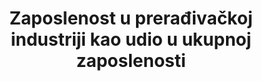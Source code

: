 ---
title: Zaposlenost u prerađivačkoj industriji kao udio u ukupnoj zaposlenosti
permalink: /9-2-2/
sdg_goal: 9
layout: indicator
indicator: 9.2.2
indicator_variable: null
graph: null
graph_type_description: Line  graph
graph_status_notes: Graphed
variable_description: null
variable_notes: null
un_designated_tier: '1'
un_custodial_agency: UNIDO
target_id: '9.2'
has_metadata: true
rationale_interpretation: 'Prema ILO: Sektor industrije, koji se u velikoj mjeri sastoji od prerađivačke industrije, od najveće je značajnosti za gospodarstvo s obzirom na najveći doprinos nacionalnoj proizvodnji i zapošljavanju. Utječe i na druge aspekte života, kao što su zdravlje i okoliš. Sektor industrije je i glavni izvor stvaranja radnih mjesta (izravno i neizravno), stoga proučavanjem trendova i obrazaca udjela i rasta zaposlenosti u industriji može otkriti vrijedne informacije o konfiguraciji tržišta rada i situaciji u smislu socijalne kohezije. @@ Prema UNIDO: Ovaj pokazatelj predstavlja doprinos proizvodnje u stvaranju novih radnih mjesta. To je univerzalno važan pokazatelj. Za industrijalizirane zemlje to predstavlja kontinuirani rast, a za zemlje u razvoju pokazuje sposobnost proizvodnje da apsorbira višak rada iz tradicionalnih sektora. U usporedbi s pokazateljem 9.2.1 mjeri produktivnost rada koji služi kao još jedan ključni pokazatelj za mjerenje tehnološkog napretka.'
goal_meta_link: 'http://unstats.un.org/sdgs/files/metadata-compilation/Metadata-Goal-9.pdf'
goal_meta_link_page: 4
indicator_name: Zaposlenost u prerađivačkoj industriji kao udio u ukupnoj zaposlenosti
target: >-
  Promicati inkluzivnu i održivu industrijalizaciju i do 2030. značajno povećati udio zaposlenosti i prerađivačke industrije u udjelu BDP-a, u skladu s nacionalnim okolnostima i udvostručiti svoj udio u najmanje razvijenim zemljama.
indicator_definition: >-
  Prema  ILO: Ovaj pokazatelj izračunava se kao broj zaposlenih u sektoru industrije podijeljen s ukupnom zaposlenošću. Zaposlene osobe definiraju se kao sve radno sposobne osobe koje su tijekom kratkog referentnog razdoblja bile angažirane u bilo kojoj djelatnosti za proizvodnju dobara ili pružanje usluga za plaću ili dobit. Sektor industrije obuhvaća rudarstvo i vađenje, proizvodnju gradnju i javne komunalije (struju, plin i vodu). Prema UNIDO-a: Zapošljavanje se definira kao posao koji se obavlja za plaću ili dobit. Vrijednost se dobiva zbrajanjem broja zaposlenih u svim proizvodnim aktivnostima. Pokazatelj zaposlenosti u proizvodnji prikazan je u apsolutnom iznosu, kao i u odnosu na ukupnu zaposlenost.
source_title: null
source_notes: null
published: true
us_method_of_computation: >-
  Manufacturing’s  share  of  total  nonfarm  (since  Current  Employment  Statistics  does  not  produce  agricultural  data)  employment  is  calculated  by  dividing  the  CES  employment  estimate  for  manufacturing  by  the  estimate  for  total  nonfarm  employment.
comments_and_limitations: >-
  The  Current  Employment  Statistics  (CES)  program  produces  estimates  of  nonagricultural  employment  by  industry.  CES  does  not  produce  a  specific  data  series  for  manufacturing  employment  as  a  percentage  of  total  employment.  Yearly  estimates  are  calculated  as  averages  of  monthly  data.
time_period: 1939  -  2016  available
periodicity: Monthly
actual_indicator_available: Manufacturing's  share  of  total  nonfarm  employment
graph_title: null
date_metadata_updated: December  2016
source_agency_staff_name: Mark  Dumas
source_agency_survey_dataset: Bureau  of  Labor  Statistics
source_url: 'http://www.bls.gov/ces/'  
---